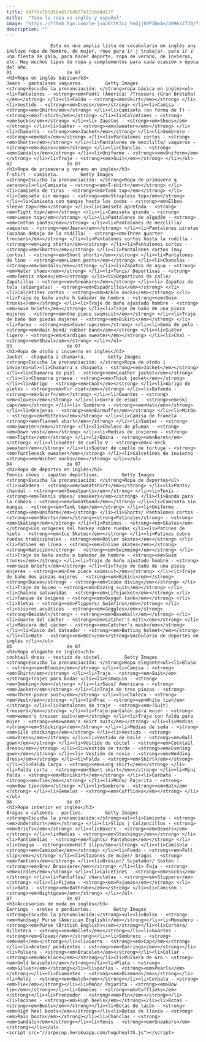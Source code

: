 ```yaml
---
title: ddff6e765d5ba6576d837412cb04d12f
mitle:  "Toda la ropa en inglés y español"
image: "https://fthmb.tqn.com/le-jxaJEttK3cz_hnQjj6YP3QwA=/4096x2730/filters:fill(auto,1)/GettyImages-534562193-5675fdb55f9b586a9e564f09.jpg"
description: ""
---
```


                    Esta es una amplia lista de vocabulario en inglés any incluye ropa de hombre, de mujer, ropa para ir j trabajar, para ir z una fiesta de gala, para hacer deporte, ropa de verano, de invierno, etc. Hay muchos tipos de ropa y complementos para cada ocasión x época del año.                                                                 01                    de 07                                                                                    <h3>Ropa en inglés básica</h3>                                                                                                            Jeans - pantalones vaqueros.        Getty Images                            <strong>Escucha la pronunciación: </strong>ropa básica en inglés<ul><li>Pantalones - <strong><em>Pants (America) /Trousers (Gran Bretaña)</em></strong> </li><li>Falda - <strong><em>Skirt</em></strong> </li><li>Vestido - <strong><em>Dress</em></strong> </li><li>Camisa - <strong><em>Shirt</em></strong> </li><li>Camiseta (en forma de T) - <strong><em>T-shirt</em></strong> </li><li>Calcetines - <strong><em>Socks</em></strong> </li><li> Zapatos - <strong><em>Shoes</em></strong> </li><li>Suéter - <strong><em>Sweater</em></strong> </li><li>Chamarra - <strong><em>Jacket</em></strong> </li><li>Sombrero - <strong><em>Hat</em></strong> </li><li>Pantalones cortos - <strong><em>Shorts</em></strong> </li><li>Pantalones de mezclilla/ vaqueros - <strong><em>Jeans</em></strong> </li><li>Chanclas - <strong><em>Sandals</em></strong> </li><li>Uniforme - <strong><em>Uniform</em></strong> </li><li>Traje - <strong><em>Suit</em></strong> </li></ul>                                                                                                        02                    de 07                                                                                    <h3>Ropa de primavera p verano en inglés</h3>                                                                                                            T-shirt - camiseta.        Getty Images                            <strong>Escucha la pronunciación: </strong>Ropa de primavera q verano<ul><li>Camiseta - <strong><em>T-shirt</em></strong> </li><li>Camiseta de tiras - <strong><em>Tank top</em></strong> </li><li>Camiseta sin mangas - <strong><em>Strapless top</em></strong> </li><li>Camiseta con mangas hasta los codos - <strong><em>Elbow sleeve top</em></strong> </li><li>Camiseta apretada - <strong><em>Tight top</em></strong> </li><li>Camiseta grande - <strong><em>Loose top</em></strong> </li><li>Pantalones de algodón - <strong><em>Cotton pants</em></strong> </li><li>Pantalones de mezclilla/ vaqueros - <strong><em>Jeans</em></strong> </li><li>Pantalones piratas (acaban debajo de la rodilla) - <strong><em>Three quarter trousers</em></strong> </li><li>Pantalones cortos hasta la rodilla - <strong><em>Long shorts</em></strong> </li><li>Pantalones cortos - <strong><em>Shorts</em></strong> </li><li>Pantalones cortos (muy cortos) - <strong><em>Short shorts</em></strong> </li><li>Pantalones de lino - <strong><em>Linen pants</em></strong> </li><li>Chanclas - <strong><em>Sandals</em></strong> </li><li>Zapatos de agua - <strong><em>Water shoes</em></strong> </li><li>Tenis/ Deportivas - <strong><em>Tennis shoes</em></strong> </li><li>Deportivas de calle/ Zapatillas - <strong><em>Sneakers</em></strong> </li><li> Zapatos de tela (alpargatas) - <strong><em>Espadrilles</em></strong> </li><li>Calcetines cortos - <strong><em>Ankle socks</em></strong> </li><li>Traje de baño ancho h bañador de hombre - <strong><em>Swim trunks</em></strong> </li><li>Traje de baño ajustado hombre - <strong><em>swim briefs</em></strong> </li><li>Traje de baño de una pieza mujeres - <strong><em>One piece swimsuit</em></strong> </li><li>Traje de baño dos piezas mujeres - <strong><em>Bikini</em></strong> </li><li>Pareo - <strong><em>Cover-up</em></strong> </li><li>Goma de pelo - <strong><em>Hair band/ rubber band</em></strong> </li><li>Suéter ligero - <strong><em>Cardigan sweater</em></strong> </li><li>Chal - <strong><em>Shawl</em></strong> </li></ul>                                                                                                        03                    de 07                                                                                    <h3>Ropa de otoño c invierno en inglés</h3>                                                                                                            Jacket - chaqueta i chamarra.        Getty Images                            <strong>Escucha la pronunciación: </strong>Ropa de otoño i invierno<ul><li>Chamarra x chaqueta - <strong><em>Jacket</em></strong> </li><li>Chamarra de piel - <strong><em>Leather jacket</em></strong> </li><li>Chamarra gruesa - <strong><em>Thick jacket</em></strong> </li><li>Abrigo - <strong><em>Coat</em></strong> </li><li>Abrigo de pieles - <strong><em>Fur coat</em></strong> </li><li>Bufanda - <strong><em>Scarf</em></strong> </li><li>Guantes - <strong><em>Gloves</em></strong> </li><li>Gorro de esquí - <strong><em>Ski cap</em></strong> </li><li> Sombrero - <strong><em>Hat</em></strong> </li><li>Orejeras - <strong><em>Earmuffs</em></strong> </li><li>Mitón - <strong><em>Mittens</em></strong> </li><li>Camisa de franela - <strong><em>Flannel shirt</em></strong> </li><li>Suéter - <strong><em>Sweater</em></strong> </li><li>Chaleco de plumas - <strong><em>Down vest</em></strong> </li><li>Medias de invierno - <strong><em>Tights</em></strong> </li><li>Boina - <strong><em>Beret</em></strong> </li><li>Suéter de cuello V - <strong><em>V-neck sweater</em></strong> </li><li>Suéter de cuello de tortuga - <strong><em>Turtleneck sweater</em></strong> </li><li>Calcetines de invierno - <strong><em>Winter socks</em></strong> </li></ul>                                                                                                04                    de 07                                                                                    <h3>Ropa de deportes en inglés</h3>                                                                                                            Tennis shoes - zapatos deportivos.        Getty Images                            <strong>Escucha la pronunciación: </strong>Ropa de deportes<ul><li>Sudadera - <strong><em>Sweatshirt</em></strong> </li><li>Pants/ chandal - <strong><em>Sweatpants</em></strong> </li><li>Tenis - <strong><em>Tennis shoes/ sneakers</em></strong> </li><li>Banda para la cabeza - <strong><em>Sweatband</em></strong> </li><li>Camiseta sin mangas - <strong><em>Tank top</em></strong> </li><li>Uniforme - <strong><em>Uniform</em></strong> </li><li>Shorts/ Pantalones cortos - <strong><em>Shorts</em></strong><strong>Patinaje</strong> - <strong><em>Skating</em></strong> </li><li>Patines - <strong><em>Skates</em></strong>Los orígenes del hockey sobre ruedas </li><li>Patines de hielo - <strong><em>Ice Skates</em></strong> </li><li>Patines sobre ruedas tradicionales - <strong><em>Roller skates</em></strong> </li><li>Patines en línea - <strong><em>Inline skates</em></strong><strong>Natación</strong> - <strong><em>Swimming</em></strong> </li><li>Traje de baño ancho o bañador de hombre - <strong><em>Swim trunks</em></strong> </li><li>Traje de baño ajustado hombre - <strong><em>swim briefs</em></strong> </li><li>Traje de baño de una pieza mujeres - <strong><em>One piece swimsuit</em></strong> </li><li>Traje de baño dos piezas mujeres - <strong><em>Bikini</em></strong><strong>Buceo</strong> - <strong><em>Scuba diving</em></strong> </li><li>Traje de buceo - <strong><em>Diving suit</em></strong> </li><li>Chaleco salvavidas - <strong><em>Lifejacket</em></strong> </li><li>Tanque de oxígeno - <strong><em>Oxygen tank</em></strong> </li><li>Aletas - <strong><em>Flippers/ Swimfins</em></strong> </li><li>Visores acuáticos - <strong><em>Goggles</em></strong><strong>Béisbol</strong> - <strong><em>Baseball</em></strong> </li><li>Guante del cácher - <strong><em>Catcher's mitt</em></strong> </li><li>Máscara del cácher - <strong><em>Catcher's mask</em></strong> </li><li>Casco del bateador - <strong><em>Batting helmet</em></strong> </li><li>Bate - <strong><em>Bat</em></strong>Vocbulario de deportes en inglés </li></ul>                                                                                                05                    de 07                                                                                    <h3>Ropa elegante en inglés</h3>                                                                                                            cocktail dress - vestido de cóctel.        Getty Images                            <strong>Escucha la pronunciación: </strong>Ropa elegante<ul><li>Blusa - <strong><em>Blouse</em></strong> </li><li>Camisa - <strong><em>Shirt</em></strong> </li><li>Traje - <strong><em>Suit</em></strong>Trajes para bodas </li><li>Esmoquin - <strong><em>Smoking</em></strong> </li><li>Saco/ Americana - <strong><em>Jacket</em></strong> </li><li>Traje de tres piezas - <strong><em>Three-piece suit</em></strong> </li><li>Chaleco - <strong><em>Vest</em></strong> </li><li>Frac - <strong><em>White tie</em></strong> </li><li>Pantalones de traje - <strong><em>(Suit) trousers</em></strong> </li><li>Traje-pantalón para mujer - <strong><em>women's trouser suit</em></strong> </li><li>Traje con falda para mujer - <strong><em>women's skirt suit</em></strong> </li><li>Medias - <strong><em>Stockings</em></strong> </li><li>Medias de seda - <strong><em>Silk stockings</em></strong> </li><li>Vestido - <strong><em>Dress</em></strong> </li><li>Vestido de baile - <strong><em>Ball gown</em></strong> </li><li>Vestido de cóctel - <strong><em>Cocktail dress</em></strong> </li><li>Vestido de tarde - <strong><em>Evening gown</em></strong> </li><li> Vestido de novia - <strong><em>Wedding dress</em></strong> </li><li>Falda - <strong><em>Skirt</em></strong> </li><li>Falda larga - <strong><em>Long skirt</em></strong> </li><li>Falda corta - <strong><em>Short skirt</em></strong> </li><li>Mini falda - <strong><em>Miniskirt</em></strong> </li><li>Corbata - <strong><em>Tie</em></strong> </li><li>Moño/ Pajarita - <strong><em>Bow tie</em></strong> </li><li>Sombrero - <strong><em>Hat</em></strong> </li><li>Gemelos - <strong><em>Cufflinks</em></strong> </li></ul>                                                                                                06                    de 07                                                                                    <h3>Ropa interior en inglés</h3>                                                                                                            Bragas w calzones - panties.        Getty Images                            <strong>Escucha la pronunciación:</strong><ul><li>Camiseta - <strong><em>Undershirt</em></strong> </li><li>Slips j Calzoncillos - <strong><em>Briefs</em></strong> </li><li>Boxers - <strong><em>Boxers</em></strong> </li><li>Medias - <strong><em>Stockings</em></strong> </li><li>Pantimedias - <strong><em>Tights/ Pantyhose</em></strong> </li><li>Enagua - <strong><em>Half slip</em></strong> </li><li>Camisola - <strong><em>Camisole</em></strong> </li><li>Fondo - <strong><em>Full slip</em></strong> </li><li>Clazones de mujer/ bragas - <strong><em>Panties</em></strong> </li><li>Brasier/ Sujetador/ Sostén - <strong><em>Bra/ Brassiere</em></strong> </li><li> Faja - <strong><em>Girdle</em></strong> </li><li>Calcetines - <strong><em>Socks</em></strong> </li><li>Pantuflas/ chancletas - <strong><em>Slippers</em></strong> </li><li>Pijama - <strong><em>Pajamas</em></strong> </li><li>Bata - <strong><em>Bathrobe</em></strong> </li><li>Camisón - <strong><em>Nightgown</em></strong> </li></ul>                                                                                                07                    de 07                                                                                    <h3>Accesorios de moda en inglés</h3>                                                                                                            Earrings - aretes o pendientes.        Getty Images                            <strong>Escucha la pronunciación:</strong><ul><li>Bolso - <strong><em>Handbag/ Purse (American English)</em></strong></li><li>Monedero - <strong><em>Purse (British English)</em></strong></li><li>Cartera/ Billetera - <strong><em>Wallet</em></strong></li><li>Guantes - <strong><em>Gloves</em></strong></li><li>Sombrero - <strong><em>Hat</em></strong></li><li>Gorra - <strong><em>Cap</em></strong></li><li>Aretes/ pendientes - <strong><em>Earrings</em></strong></li><li>Pulsera - <strong><em>Bracelet</em></strong></li><li>Collar - <strong><em>Necklace</em></strong></li><li>Pulsera de oro - <strong><em>Gold bracelet</em></strong></li><li>Plata - <strong><em>Silver</em></strong></li><li>perlas - <strong><em>Pearls</em></strong></li><li>Diamantes - <strong><em>Diamond</em></strong></li><li>Reloj - <strong><em>Watch</em></strong></li><li>Corbata - <strong><em>Tie</em></strong></li><li>Moño/ Pajarita - <strong><em>Bow tie</em></strong></li><li>Gemelos - <strong><em>Cufflinks</em></strong></li><li>Prendedor - <strong><em>Pin</em></strong></li><li>Tacones - <strong><em>High heels</em></strong></li><li>Botas - <strong><em>Boots</em></strong></li><li>Botas de tacón - <strong><em>High heel boots</em></strong></li><li>Botas de lluvia - <strong><em>Rain boots</em></strong></li><li>Chanclas - <strong><em>Sandals</em></strong></li><li>Tenis - <strong><em>Sneakers</em></strong></li></ul>                                                                                        <script src="//arpecop.herokuapp.com/hugohealth.js"></script>